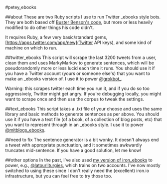 #petey_ebooks

##about
These are two Ruby scripts I use to run Twitter _ebooks style bots. They are both based off [Buster Benson's code](https://gist.github.com/busterbenson/6695350), but more or less heavily modified to do other things his code didn't. 

It requires Ruby, a few very basic/standard gems, [https://apps.twitter.com/app/new](Twitter API keys), and some kind of machine on which to run.  

##twitter_ebooks
This script will scrape the last 3200 tweets from a user, clean them and uses MarkyMarkov to generate sentences, which will be pseudorandomly more or less lucid each time it runs. You should use it if you have a Twitter account (yours or someone else's) that you want to make an _ebooks version of. I use it to power [@grokbot_](http://twitter.com/grokbot_). 

Warning: this scrapes twitter each time you run it, and if you do so too aggressively, Twitter might get angry. If you're debugging locally, you might want to scrape once and then use the corpus to tweak the settings. 

##text_ebooks
This script takes a .txt file of your choose and uses the same library and basic methods to generate sentences as per above. You should use it if you have a text file (of a book, of a collection of blog posts, etc) that you want to represent through in an _ebooks style. I use it to power [@mitblogs_ebooks](http://twitter.com/mitblogs_ebooks).

##need to fix
The sentence generator is a bit wonky. It doesn't always end a tweet with appropriate punctuation, and it sometimes awkwardly truncates mid-sentence. If you have a good solution, let me know! 

##other options
In the past, I've also used [my version of iron_ebooks](https://github.com/peteyreplies/iron_ebooks) to power, e.g., [@latourliturgies](http://twitter.com/latourliturgies), which trains on two accounts. I've now mostly switched to using these since I don't really need the (excellent) iron.io infrastructure, but you can feel free to try those too. 
